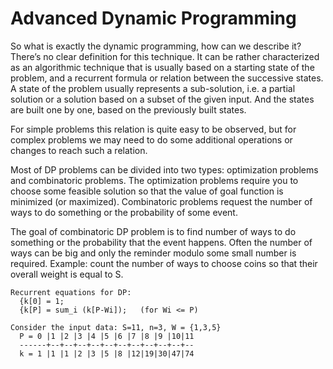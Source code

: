 # Advanced Dynamic Programming

So what is exactly the dynamic programming, how can we describe it? There’s no clear definition for this technique. It can be rather characterized as an algorithmic technique that is usually based on a starting state of the problem, and a recurrent formula or relation between the successive states. A state of the problem usually represents a sub-solution, i.e. a partial solution or a solution based on a subset of the given input. And the states are built one by one, based on the previously built states.

For simple problems this relation is quite easy to be observed, but for complex problems we may need to do some additional operations or changes to reach such a relation.

Most of DP problems can be divided into two types: optimization problems and combinatoric problems. The optimization problems require you to choose some feasible solution so that the value of goal function is minimized (or maximized). Combinatoric problems request the number of ways to do something or the probability of some event.

The goal of combinatoric DP problem is to find number of ways to do something or the probability that the event happens. Often the number of ways can be big and only the reminder modulo some small number is required. Example: count the number of ways to choose coins so that their overall weight is equal to S.
```
Recurrent equations for DP:
  {k[0] = 1;
  {k[P] = sum_i (k[P-Wi]);   (for Wi <= P)

Consider the input data: S=11, n=3, W = {1,3,5}
  P = 0 |1 |2 |3 |4 |5 |6 |7 |8 |9 |10|11
  ------+--+--+--+--+--+--+--+--+--+--+--
  k = 1 |1 |1 |2 |3 |5 |8 |12|19|30|47|74
```